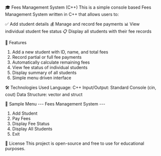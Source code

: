 🎓 Fees Management System (C++)
This is a simple console based Fees Management System written in C++ that allows users to:

✅ Add student details
💰 Manage and record fee payments
📊 View individual student fee status
📋 Display all students with their fee records

📂 Features
1. Add a new student with ID, name, and total fees
2. Record partial or full fee payments
3. Automatically calculate remaining fees
4. View fee status of individual students
5. Display summary of all students
6. Simple menu driven interface

🛠️ Technologies Used
Language: C++
Input/Output: Standard Console (cin, cout)
Data Structure: vector and struct

📌 Sample Menu
--- Fees Management System ---
1. Add Student
2. Pay Fees
3. Display Fee Status
4. Display All Students
5. Exit

📎 License
This project is open-source and free to use for educational purposes.
